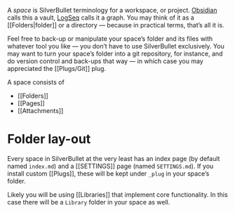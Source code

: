 A _space_ is SilverBullet terminology for a workspace, or project. [Obsidian](https://obsidian.md/) calls this a vault, [LogSeq](https://logseq.com/) calls it a graph. You may think of it as a [[Folders|folder]] or a directory — because in practical terms, that’s all it is.

Feel free to back-up or manipulate your space’s folder and its files with whatever tool you like — you don’t have to use SilverBullet exclusively. You may want to turn your space’s folder into a git repository, for instance, and do version control and back-ups that way — in which case you may appreciated the [[Plugs/Git]] plug.

A space consists of
* [[Folders]]
* [[Pages]]
* [[Attachments]]

# Folder lay-out
Every space in SilverBullet at the very least has an index page (by default named `index.md`) and a [[SETTINGS]] page (named `SETTINGS.md`). If you install custom [[Plugs]], these will be kept under `_plug` in your space’s folder.

Likely you will be using [[Libraries]] that implement core functionality. In this case there will be a `Library` folder in your space as well.

